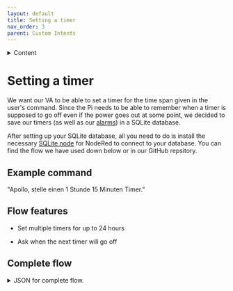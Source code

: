 ```yaml
---
layout: default
title: Setting a timer
nav_order: 3
parent: Custom Intents
---
```


<details close markdown="block">
  <summary>
    Content
  </summary>
  {: .text-delta }
1. TOC
{:toc}
</details>

# Setting a timer

We want our VA to be able to set a timer for the time span given in the user's command. Since the Pi needs to be able to remember when a timer is supposed to go off even if the power goes out at some point, we decided to save our timers (as well as our [alarms](./alarm.md)) in a SQLite database.

After setting up your SQLite database, all you need to do is install the necessary [SQLite node](https://flows.nodered.org/node/node-red-node-sqlite) for NodeRed to connect to your database. You can find the flow we have used down below or in our GitHub repsitory.

## Example command

"Apollo, stelle einen 1 Stunde 15 Minuten Timer."

## Flow features

- Set multiple timers for up to 24 hours

- Ask when the next timer will go off

## Complete flow

<!--- flowimage --->

<details close markdown="block">
  <summary>
    JSON for complete flow.
  </summary>

<!--- JSON --->